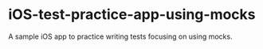# iOS-test-practice-app-using-mocks
A sample iOS app to practice writing tests focusing on using mocks.
